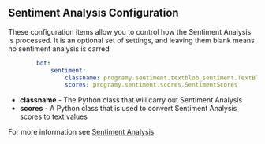 ## Sentiment Analysis Configuration

These configuration items allow you to control how the Sentiment Analysis is processed. It is an optional set of settings, and leaving them blank means no sentiment analysis is carred

```yaml
        bot:
            sentiment:
                classname: programy.sentiment.textblob_sentiment.TextBlobSentimentAnalyser
                scores: programy.sentiment.scores.SentimentScores
```

* **classname** - The Python class that will carry out Sentiment Analysis
* **scores** - A Python class that is used to convert Sentiment Analysis scores to text values

For more information see [Sentiment Analysis](./Sentiment-Analysis)
